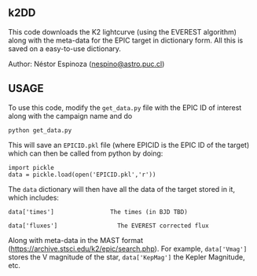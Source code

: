k2DD
----

This code downloads the K2 lightcurve (using the EVEREST algorithm) along with the meta-data for the 
EPIC target in dictionary form. All this is saved on a easy-to-use dictionary. 

Author: Néstor Espinoza (nespino@astro.puc.cl)

USAGE
-----
To use this code, modify the `get_data.py` file with the EPIC ID of interest along with the campaign name and do

    python get_data.py

This will save an `EPICID.pkl` file (where EPICID is the EPIC ID of the target)  which can then be 
called from python by doing:

    import pickle
    data = pickle.load(open('EPICID.pkl','r'))

The `data` dictionary will then have all the data of the target stored in it, which includes:

    data['times']                The times (in BJD TBD)
    
    data['fluxes']                 The EVEREST corrected flux

Along with meta-data in the MAST format (https://archive.stsci.edu/k2/epic/search.php). For example, 
`data['Vmag']` stores the V magnitude of the star, `data['KepMag']` the Kepler Magnitude, etc.


